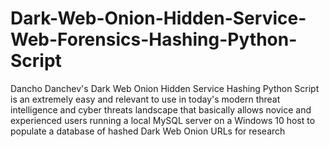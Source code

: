 # Dark-Web-Onion-Hidden-Service-Web-Forensics-Hashing-Python-Script
Dancho Danchev's Dark Web Onion Hidden Service Hashing Python Script is an extremely easy and relevant to use in today's modern threat intelligence and cyber threats landscape that basically allows novice and experienced users running a local MySQL server on a Windows 10 host to populate a database of hashed Dark Web Onion URLs for research
